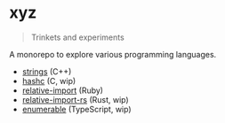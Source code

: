 # xyz

> Trinkets and experiments

A monorepo to explore various programming languages.

- [strings](https://github.com/hwadii/xyz/tree/master/strings) (C++)
- [hashc](https://github.com/hwadii/xyz/tree/master/hashc) (C, wip)
- [relative-import](https://github.com/hwadii/xyz/tree/master/relative-import-rb) (Ruby)
- [relative-import-rs](https://github.com/hwadii/xyz/tree/master/relative-import) (Rust, wip)
- [enumerable](https://github.com/hwadii/xyz/tree/master/enumerable) (TypeScript, wip)
